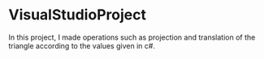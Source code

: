 # VisualStudioProject
In this project, I made operations such as projection and translation of the triangle according to the values given in c#.
